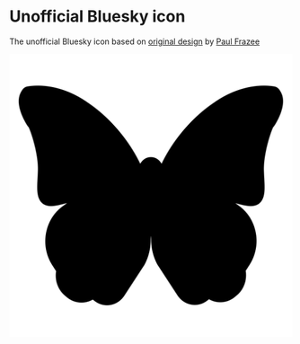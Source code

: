 # Unofficial Bluesky icon

The unofficial Bluesky icon based on [original design](https://gist.github.com/pfrazee/cbe8a08e691ca8b0c7702b619e779d71) by [Paul Frazee](https://github.com/pfrazee)


![Unofficial Bluesky icon](src/bluesky-icon.svg)
